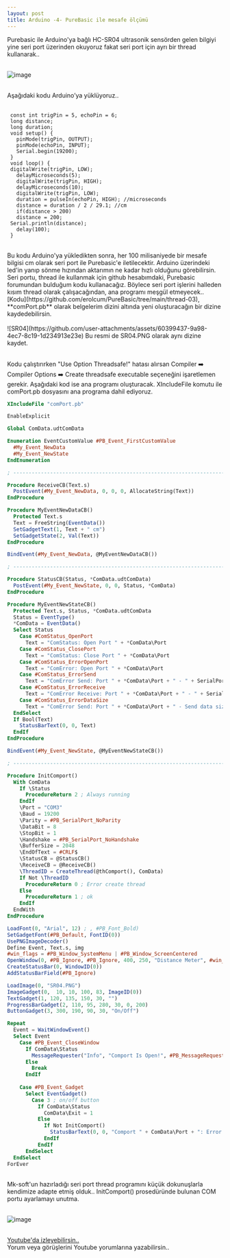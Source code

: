 ```yaml
---
layout: post
title: Arduino -4- PureBasic ile mesafe ölçümü
---
```


Purebasic ile Arduino'ya bağlı HC-SR04 ultrasonik sensörden gelen bilgiyi yine seri port üzerinden okuyoruz fakat seri port için ayrı bir thread kullanarak..<br><br>

![image](https://github.com/user-attachments/assets/eb653f0c-5413-43b7-a9bd-20afbfa61c76)<br><br>

Aşağıdaki kodu Arduino’ya yüklüyoruz..<br><br>

```arduino
 const int trigPin = 5, echoPin = 6;
 long distance;
 long duration;
 void setup() {
   pinMode(trigPin, OUTPUT);
   pinMode(echoPin, INPUT);
   Serial.begin(19200);
 }
 void loop() {
 digitalWrite(trigPin, LOW);
   delayMicroseconds(5);
   digitalWrite(trigPin, HIGH);
   delayMicroseconds(10);
   digitalWrite(trigPin, LOW);
   duration = pulseIn(echoPin, HIGH); //microseconds
   distance = duration / 2 / 29.1; //cm
   if(distance > 200)
   distance = 200;
 Serial.println(distance);
   delay(100);
 }
```
<br>
Bu kodu Arduino'ya yükledikten sonra, her 100 milisaniyede bir mesafe bilgisi cm olarak seri port ile Purebasic'e iletilecektir. Arduino üzerindeki led'in yanıp sönme hızından aktarımın ne kadar hızlı olduğunu görebilirsin. Seri portu, thread ile kullanmak için github hesabımdaki, Purebasic forumundan bulduğum kodu kullanacağız. Böylece seri port işlerini halleden kısım thread olarak çalışacağından, ana programı meşgül etmeyecek..<br>
[Kodu](https://github.com/erolcum/PureBasic/tree/main/thread-03), **comPort.pb** olarak belgelerim dizini altında yeni oluşturacağın bir dizine kaydedebilirsin. <br><br>
![SR04](https://github.com/user-attachments/assets/60399437-9a98-4ec7-8c19-1d234913e23e) Bu resmi de SR04.PNG olarak aynı dizine kaydet.<br><br>

Kodu çalıştırırken "Use Option Threadsafe!" hatası alırsan Compiler ➡️ Compiler Options ➡️ Create threadsafe executable seçeneğini işaretlemen gerekir. Aşağıdaki kod ise ana programı oluşturacak. XIncludeFile komutu ile comPort.pb dosyasını ana programa dahil ediyoruz.

```pb
XIncludeFile "comPort.pb"

EnableExplicit

Global ComData.udtComData

Enumeration EventCustomValue #PB_Event_FirstCustomValue
  #My_Event_NewData
  #My_Event_NewState
EndEnumeration

; ---------------------------------------------------------------------------

Procedure ReceiveCB(Text.s)
  PostEvent(#My_Event_NewData, 0, 0, 0, AllocateString(Text))
EndProcedure

Procedure MyEventNewDataCB()
  Protected Text.s
  Text = FreeString(EventData())
  SetGadgetText(1, Text + " cm")
  SetGadgetState(2, Val(Text))
EndProcedure

BindEvent(#My_Event_NewData, @MyEventNewDataCB())

; ---------------------------------------------------------------------------

Procedure StatusCB(Status, *ComData.udtComData)
  PostEvent(#My_Event_NewState, 0, 0, Status, *ComData)
EndProcedure

Procedure MyEventNewStateCB()
  Protected Text.s, Status, *ComData.udtComData
  Status = EventType()
  *ComData = EventData()
  Select Status
    Case #ComStatus_OpenPort
      Text = "ComStatus: Open Port " + *ComData\Port
    Case #ComStatus_ClosePort
      Text = "ComStatus: Close Port " + *ComData\Port
    Case #ComStatus_ErrorOpenPort
      Text = "ComError: Open Port " + *ComData\Port
    Case #ComStatus_ErrorSend
      Text = "ComError Send: Port " + *ComData\Port + " - " + SerialPortErrorText(*ComData\SendError)
    Case #ComStatus_ErrorReceive
      Text = "ComError Receive: Port " + *ComData\Port + " - " + SerialPortErrorText(*ComData\ReceiveError)
    Case #ComStatus_ErrorDataSize
      Text = "ComError Send: Port " + *ComData\Port + " - Send data size to big."
  EndSelect
  If Bool(Text)
    StatusBarText(0, 0, Text)
  EndIf
EndProcedure

BindEvent(#My_Event_NewState, @MyEventNewStateCB())

; ---------------------------------------------------------------------------

Procedure InitComport()
  With ComData
    If \Status
      ProcedureReturn 2 ; Always running
    EndIf
    \Port = "COM3"
    \Baud = 19200
    \Parity = #PB_SerialPort_NoParity
    \DataBit = 8
    \StopBit = 1
    \Handshake = #PB_SerialPort_NoHandshake
    \BufferSize = 2048
    \EndOfText = #CRLF$
    \StatusCB = @StatusCB()
    \ReceiveCB = @ReceiveCB()
    \ThreadID = CreateThread(@thComport(), ComData)
    If Not \ThreadID
      ProcedureReturn 0 ; Error create thread
    Else
      ProcedureReturn 1 ; ok
    EndIf
  EndWith
EndProcedure

LoadFont(0, "Arial", 12) ; , #PB_Font_Bold)
SetGadgetFont(#PB_Default, FontID(0))
UsePNGImageDecoder()
Define Event, Text.s, img
#win_flags = #PB_Window_SystemMenu | #PB_Window_ScreenCentered
OpenWindow(0, #PB_Ignore, #PB_Ignore, 400, 250, "Distance Meter", #win_flags)
CreateStatusBar(0, WindowID(0))
AddStatusBarField(#PB_Ignore)

LoadImage(0, "SR04.PNG")
ImageGadget(0,  10, 10, 100, 83, ImageID(0))
TextGadget(1, 120, 135, 150, 30, "")
ProgressBarGadget(2, 110, 95, 280, 30, 0, 200)
ButtonGadget(3, 300, 190, 90, 30, "On/Off")

Repeat
  Event = WaitWindowEvent()
  Select Event
    Case #PB_Event_CloseWindow
      If ComData\Status
        MessageRequester("Info", "Comport Is Open!", #PB_MessageRequester_Warning)
      Else
        Break
      EndIf
      
    Case #PB_Event_Gadget
      Select EventGadget()       
        Case 3 ; on/off button
          If ComData\Status
            ComData\Exit = 1
          Else
            If Not InitComport()
              StatusBarText(0, 0, "Comport " + ComData\Port + ": Error Create Thread")
            EndIf
          EndIf
      EndSelect       
  EndSelect
ForEver
```
<br>
Mk-soft'un hazırladığı seri port thread programını küçük dokunuşlarla kendimize adapte etmiş olduk.. InitComport() prosedüründe bulunan COM portu ayarlamayı unutma. <br><br>

![image](https://github.com/user-attachments/assets/d4022b97-f4e7-497d-bfa1-e1b20009e9c1) <br><br>

[Youtube'da izleyebilirsin..](https://youtu.be/yTmMDrT7uPE)<br>Yorum veya görüşlerini Youtube yorumlarına yazabilirsin..<br><br>

